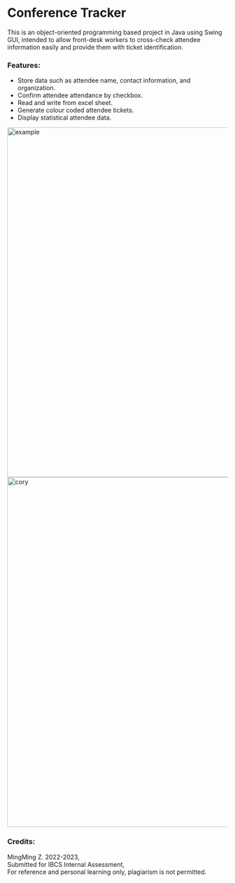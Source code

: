 # Conference Tracker
This is an object-oriented programming based project in Java using Swing GUI, intended to allow 
front-desk workers to cross-check attendee information easily and provide them with ticket identification.

### Features:
 - Store data such as attendee name, contact information, and organization.
 - Confirm attendee attendance by checkbox.
 - Read and write from excel sheet.
 - Generate colour coded attendee tickets.
 - Display statistical attendee data.

<img width="800" alt="example" src="https://github.com/user-attachments/assets/600da965-4582-43ff-a02b-0736c8bc1195" />
<img width="800" alt="cory" src="https://github.com/user-attachments/assets/6dd98db8-f92f-4269-ae6c-f327aa979fc7" />

### Credits:
MingMing Z. 2022-2023,
<br/> Submitted for IBCS Internal Assessment,
<br/> For reference and personal learning only, plagiarism is not permitted.
